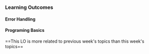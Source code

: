 ### Learning Outcomes

#### Error Handling

<panel type="success" header="**`W5.1` Can use exceptions**" expanded no-close>

  <panel type="success" header="`W5.1a` Can explain error handling" no-close>
    <include src="../../book/errorHandling/introduction/what/full.md" />
  </panel>
  
  <panel type="success" header="`W5.1b` Can explain exceptions" no-close>
    <include src="../../book/errorHandling/exceptions/what/full.md" />
  </panel>
  
  <panel type="success" header="`W5.1c` Can do exception handling in code" no-close>
    <include src="../../book/errorHandling/exceptions/how/full.md" />
  </panel>
  
  <panel type="success" header="`W5.1d` Can avoid using exceptions to control normal workflow" no-close>
    <include src="../../book/errorHandling/exceptions/when/full.md" />
  </panel>

</panel>


#### Programing Basics

<panel header="`W4.2ab` Can write code that involves object references" no-close>

==This LO is more related to previous week's topics than this week's topics==

  <include src="../../programming/objectReferences/text.md" />
</panel><p>

<panel type="warning" header="**`W5.2` Can use exceptions**" expanded no-close>

  <panel type="warning" header="`W5.2a` Can explain errors in programming" no-close>
    <include src="../../programming/errors-intro/text.md" />
  </panel>
  <panel type="warning" header="`W5.2b` Can explain syntax errors" no-close>
    <include src="../../programming/errors-syntax/text.md" />
  </panel>
  <panel type="warning" header="`W5.2c` Can handle exceptions" no-close>
    <include src="../../programming/errors-exceptions-handling/text.md" />
  </panel>

</panel>
